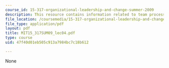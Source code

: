 ```yaml
---
course_id: 15-317-organizational-leadership-and-change-summer-2009
description: This resource contains information related to team processes.
file_location: /coursemedia/15-317-organizational-leadership-and-change-summer-2009/47f40d01eb505c913a7984bc7c18b612_MIT15_317SUM09_lec04.pdf
file_type: application/pdf
layout: pdf
title: MIT15_317SUM09_lec04.pdf
type: course
uid: 47f40d01eb505c913a7984bc7c18b612

---
```

None